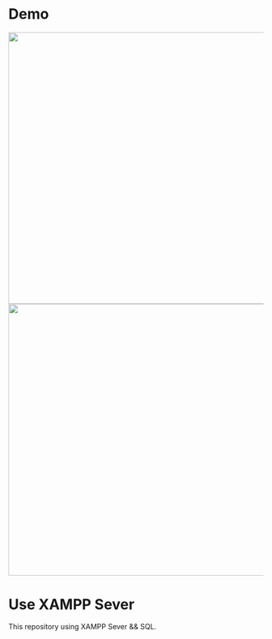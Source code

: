 # Demo
<img src="https://j.gifs.com/WPK0Zv.gif" alt=""   width='892.5px' height='536.2px'>
<img src="https://j.gifs.com/jYgKxl.gif" alt=""  width='892.5px' height='536.2px'>

# Use XAMPP Sever
This repository using XAMPP Sever && SQL. 


